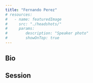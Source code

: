 ```yaml
---
title: "Fernando Perez"
# resources:
#   - name: featuredImage
#     src: "./headshots/"
#     params:
#        description: "Speaker photo"
#        showOnTop: true
---
```


## Bio

## Session
